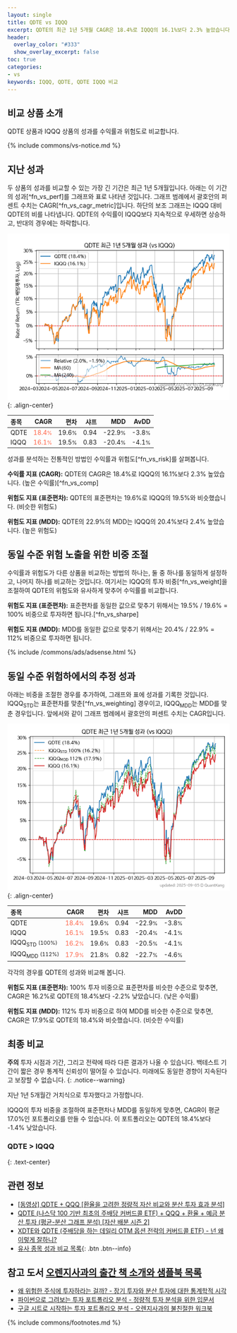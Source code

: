 ```yaml
---
layout: single
title: QDTE vs IQQQ
excerpt: QDTE의 최근 1년 5개월 CAGR은 18.4%로 IQQQ의 16.1%보다 2.3% 높았습니다.
header:
  overlay_color: "#333"
  show_overlay_excerpt: false
toc: true
categories:
- vs
keywords: IQQQ, QDTE, QDTE IQQQ 비교
---
```


## 비교 상품 소개


QDTE 상품과 IQQQ 상품의 성과를 수익률과 위험도로 비교합니다.





{% include commons/vs-notice.md %}

## 지난 성과

두 상품의 성과를 비교할 수 있는 가장 긴 기간은 최근 1년 5개월입니다. 아래는 이 기간의 성과[^fn_vs_perf]를 그래프와 표로 나타낸 것입니다.
그래프 범례에서 괄호안의 퍼센트 수치는 CAGR[^fn_vs_cagr_metric]입니다.
하단의 보조 그래프는 IQQQ 대비 QDTE의 비를 나타냅니다.
QDTE의 수익률이 IQQQ보다 지속적으로 우세하면 상승하고, 반대의 경우에는 하락합니다.

![QDTE](/vs/images/qdte-vs-iqqq_dual.png){: .align-center}

| **종목** | **CAGR** | **편차** | **샤프** | **MDD** | **AvDD** |
| :------------ | ------: | -----------: | -------: | ------: | -------: |
| QDTE | <span style="color: tomato">18.4<small>%</small></span> | 19.6<small>%</small> | 0.94 | -22.9<small>%</small> | -3.8<small>%</small> |
| IQQQ | <span style="color: tomato">16.1<small>%</small></span> | 19.5<small>%</small> | 0.83 | -20.4<small>%</small> | -4.1<small>%</small> |

<!-- more -->


성과를 분석하는 전통적인 방법인 수익률과 위험도[^fn_vs_risk]를 살펴봅니다.

**수익률 지표 (CAGR):** QDTE의 CAGR은 18.4%로 IQQQ의 16.1%보다 2.3% 높았습니다. (높은 수익률)[^fn_vs_comp]

**위험도 지표 (표준편차):** QDTE의 표준편차는 19.6%로 IQQQ의 19.5%와 비슷했습니다. (비슷한 위험도)

**위험도 지표 (MDD):** QDTE의 22.9%의 MDD는 IQQQ의 20.4%보다 2.4% 높았습니다. (높은 위험도)



## 동일 수준 위험 노출을 위한 비중 조절

수익률과 위험도가 다른 상품을 비교하는 방법의 하나는, 둘 중 하나를 동일하게 설정하고, 나머지 하나를 비교하는 것입니다.
여기서는 IQQQ의 투자 비중[^fn_vs_weight]을 조절하여 QDTE의 위험도와 유사하게 맞추어 수익률를 비교합니다.

**위험도 지표 (표준편차):** 표준편차를 동일한 값으로 맞추기 위해서는 19.5% / 19.6% = 100% 비중으로 투자하면 됩니다.[^fn_vs_sharpe]

**위험도 지표 (MDD):** MDD를 동일한 값으로 맞추기 위해서는 20.4% / 22.9% = 112% 비중으로 투자하면 됩니다.


{% include /commons/ads/adsense.html %}



## 동일 수준 위험하에서의 추정 성과

아래는 비중을 조절한 경우를 추가하여, 그래프와 표에 성과를 기록한 것입니다.
IQQQ<sub>STD</sub>는 표준편차를 맞춘[^fn_vs_weighting] 경우이고, IQQQ<sub>MDD</sub>는 MDD를 맞춘 경우입니다.
앞에서와 같이 그래프 범례에서 괄호안의 퍼센트 수치는 CAGR입니다.


![QDTE](/vs/images/qdte-vs-iqqq.png){: .align-center}



| **종목** | **CAGR** | **편차** | **샤프** | **MDD** | **AvDD** |
| :------------ | ------: | -----------: | -------: | ------: | -------: |
| QDTE | <span style="color: tomato">18.4<small>%</small></span> | 19.6<small>%</small> | 0.94 | -22.9<small>%</small> | -3.8<small>%</small> |
| IQQQ | <span style="color: tomato">16.1<small>%</small></span> | 19.5<small>%</small> | 0.83 | -20.4<small>%</small> | -4.1<small>%</small> |
| IQQQ<sub>STD</sub> <small>(100%)</small> | <span style="color: tomato">16.2<small>%</small></span> | 19.6<small>%</small> | 0.83 | -20.5<small>%</small> | -4.1<small>%</small> |
| IQQQ<sub>MDD</sub> <small>(112%)</small> | <span style="color: tomato">17.9<small>%</small></span> | 21.8<small>%</small> | 0.82 | -22.7<small>%</small> | -4.6<small>%</small> |



각각의 경우를 QDTE의 성과와 비교해 봅니다.

**위험도 지표 (표준편차):** 100% 투자 비중으로 표준편차를 비슷한 수준으로 맞추면, CAGR은 16.2%로 QDTE의 18.4%보다 -2.2% 낮았습니다. (낮은 수익률)

**위험도 지표 (MDD):** 112% 투자 비중으로 하여 MDD를 비슷한 수준으로 맞추면, CAGR은 17.9%로 QDTE의 18.4%와 비슷했습니다. (비슷한 수익률)




## 최종 비교

**주의** 투자 시점과 기간, 그리고 전략에 따라 다른 결과가 나올 수 있습니다. 백테스트 기간이 짧은 경우 통계적 신뢰성이 떨어질 수 있습니다. 미래에도 동일한 경향이 지속된다고 보장할 수 없습니다.
{: .notice--warning}

지난 1년 5개월간 거치식으로 투자했다고 가정합니다.

IQQQ의 투자 비중을 조절하여 표준편차나 MDD를 동일하게 맞추면, CAGR이 평균 17.0%인 포트폴리오를 만들 수 있습니다.
이 포트폴리오는 QDTE의 18.4%보다 -1.4% 낮았습니다.

### QDTE &gt; IQQQ
{: .text-center}


## 관련 정보

- [[동영상] QDTE + QQQ [환율을 고려한 정량적 자산 비교와 분산 투자 효과 분석]](https://youtu.be/oqfwKswmblE)
- [QDTE (나스닥 100 기반 최초의 주배당 커버드콜 ETF) + QQQ + 환율 + 예금 분산 투자 (평균-분산 그래프 분석) [자산 배분 시즌 2]](https://m.blog.naver.com/onuri2005/223939515321)
- [XDTE와 QDTE (주배당을 하는 데일리 OTM 옵션 전략의 커버드콜 ETF) - 넌 왜 이렇게 잘하니?](https://kongdori.tistory.com/336)
- [유사 종목 성과 비교 목록](/vs/){: .btn .btn--info}


## 참고 도서 [오렌지사과의 출간 책 소개와 샘플북 목록](https://kongdori.tistory.com/691)

- [왜 위험한 주식에 투자하라는 걸까? - 장기 투자와 분산 투자에 대한 통계학적 시각](https://kongdori.tistory.com/421)
- [파이썬으로 그려보는 투자 포트폴리오 분석  - 정량적 투자 분석을 위한 입문서](https://kongdori.tistory.com/643)
- [구글 시트로 시작하는 투자 포트폴리오 분석 - 오렌지사과의 불친절한 워크북](https://kongdori.tistory.com/449)

{% include commons/footnotes.md %}